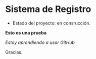 <h1>Sistema de Registro</h1>

- Estado del proyecto: en consrucción.
  
**Esto es una prueba**

_Estoy aprendiendo a usar GitHub_

Gracias.
